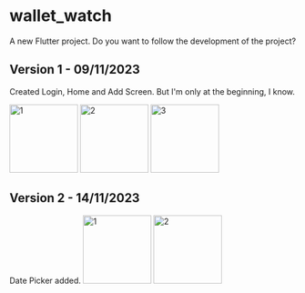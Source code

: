 # wallet_watch

A new Flutter project. Do you want to follow the development of the project? 

## Version 1 - 09/11/2023
Created Login, Home and Add Screen. But I'm only at the beginning, I know.

<img width="120" alt="1" src="https://github.com/zehraCoskun/tobeto-flutter/assets/110024096/4fe687f2-b185-4b2f-8cd6-f54394c364b9">
<img width="120" alt="2" src="https://github.com/zehraCoskun/tobeto-flutter/assets/110024096/11a26a6f-8d46-42bd-ae13-d8f925da5470">
<img width="120" alt="3" src="https://github.com/zehraCoskun/tobeto-flutter/assets/110024096/d57d3b8f-5017-4eb8-b093-6e942603594f">

## Version 2 - 14/11/2023
Date Picker added.
<img width="120" alt="1" src="https://github.com/zehraCoskun/tobeto-flutter/assets/110024096/1a7965ee-f688-4469-b83a-4006699e9028">
<img width="120" alt="2" src="https://github.com/zehraCoskun/tobeto-flutter/assets/110024096/d4168dc3-2603-493f-8734-2c05846f4505">

